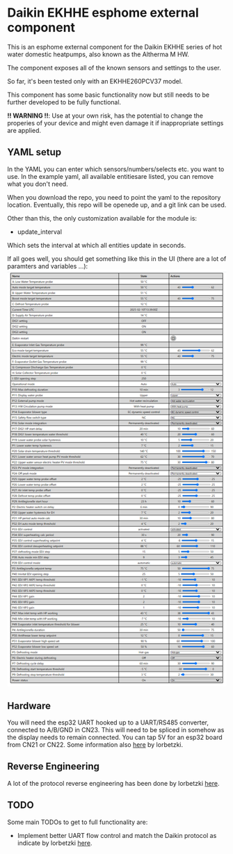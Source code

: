 # Daikin EKHHE esphome external component
This is an esphome external component for the Daikin EKHHE series of hot water domestic heatpumps, also known as the Altherma M HW. 

The component exposes all of the known sensors and settings to the user. 

So far, it's been tested only with an EKHHE260PCV37 model. 

This component has some basic functionality now but still needs to be further developed to be fully functional. 

**!! WARNING !!**: Use at your own risk, has the potential to change the properies of your device and might even damage it if inappropriate settings are applied. 

## YAML setup
In the YAML you can enter which sensors/numbers/selects etc. you want to use. In the example yaml, all available entitiesare listed, you can remove what you don't need. 

When you download the repo, you need to point the yaml to the repository location. Eventually, this repo will be openede up, and a git link can be used. 

Other than this, the only customization available for the module is:
* update_interval

Which sets the interval at which all entities update in seconds. 

If all goes well, you should get something like this in the UI (there are a lot of paramters and variables ...):
![esphome UI example](https://github.com/jcappaert/esphome-daikin-ekhhe/blob/main/images/ekhhe_all.PNG)

## Hardware 
You will need the esp32 UART hooked up to a UART/RS485 converter, connected to A/B/GND in CN23. This will need to be spliced in somehow as the display needs to remain connected. You can tap 5V for an esp32 board from CN21 or CN22. Some information also [here](https://github.com/lorbetzki/Daikin-EKHHE) by lorbetzki. 

## Reverse Engineering
A lot of the protocol reverse engineering has been done by lorbetzki [here](https://github.com/lorbetzki/Daikin-EKHHE).

## TODO
Some main TODOs to get to full functionality are:

* Implement better UART flow control and match the Daikin protocol as indicate by lorbetzki [here](https://github.com/lorbetzki/Daikin-EKHHE/discussions/2#discussioncomment-12176862).  
